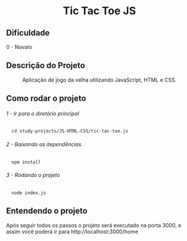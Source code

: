 <h1 align="center">Tic Tac Toe JS</h1>

## Dificuldade 

<p>0 - Novato</p>

## Descrição do Projeto

<p align="center">Aplicação de jogo da velha utilizando JavaScript, HTML e CSS.</p>

## Como rodar o projeto

<h6><p>1 - Ir para o diretório principal</p></h6>

```
  cd study-projects/JS-HTML-CSS/tic-tac-toe.js
```

<h6><p>2 - Baixando as dependências</p></h6>

```
  npm install
```

<h6><p>3 - Rodando o projeto</p></h6>

```
  node index.js
```
## Entendendo o projeto

<p>Após seguir todos os passos o projeto será executado na porta 3000, e assim você poderá ir para http://localhost:3000/home</p>